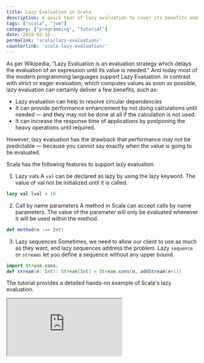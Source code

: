```yaml
---
title: Lazy Evaluation in Scala
description: A quick tour of lazy evaluation to cover its benefits and drawbacks in Scala. This quick lesson in lazy evaluation covers its benefits and drawbacks your options to implement it in your Scala code.
tags: ["scala", "jvm"]
category: ["programming", "tutorial"]
date: 2018-02-16
permalink: 'scala/lazy-evaluation/'
counterlink: 'scala-lazy-evaluation/'
---
```


As per Wikipedia, “Lazy Evaluation is an evaluation strategy which delays the evaluation of an expression until its value is needed.” And today most of the modern programming languages support Lazy Evaluation. In contrast with strict or eager evaluation, which computes values as soon as possible, lazy evaluation can certainly deliver a few benefits, such as:

* Lazy evaluation can help to resolve circular dependencies
* It can provide performance enhancement by not doing calculations until needed — and they may not be done at all if the calculation is not used.
* It can increase the response time of applications by postponing the heavy operations until required.

However, lazy evaluation has the drawback that performance may not be predictable — because you cannot say exactly when the value is going to be evaluated.

Scala has the following features to support lazy evaluation.

1. Lazy vals
A `val` can be declared as lazy by using the lazy keyword. The value of val not be initialized until it is called.
   
```scala 
lazy val lval = 10
```

2. Call by name parameters 
A method in Scala can accept calls by name parameters. The value of the parameter will only be evaluated whenever it will be used within the method.

```scala
def method(n :=> Int)
```

3. Lazy sequences
Sometimes, we need to allow our client to use as much as they want, and lazy sequences address the problem. Lazy `sequence` or `streams` let you define a sequence without any upper bound.
   
```scala
import Stream.cons;
def stream(n: Int): Stream[Int] = Stream.cons(n, addStream(n+1))
```

The tutorial provides a detailed hands-on example of Scala's lazy evaluation.
<iframe src="https://www.youtube.com/embed/iromVyC0mDs"></iframe>

